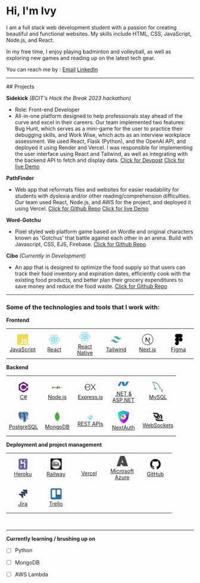 # Hi, I'm Ivy

I am a full stack web development student with a passion for creating beautiful and functional websites. My skills include HTML, CSS, JavaScript, Node.js, and React.

In my free time, I enjoy playing badminton and volleyball, as well as exploring new games and reading up on the latest tech gear.

You can reach me by :
[Email](ivyhwlee920@gmail.com)
[LinkedIn](https://www.linkedin.com/in/ivy-hw-lee/)

<hr>
## Projects

**Sidekick** _(BCIT's Hack the Break 2023 hackathon)_

- Role: Front-end Developer
- All-in-one platform designed to help professionals stay ahead of the curve and excel in their careers. Our team implemented two features: Bug Hunt, which serves as a mini-game for the user to practice their debugging skills, and Work Wise, which acts as an interview workplace assessment. We used React, Flask (Python), and the OpenAI API, and deployed it using Render and Vercel.
  I was responsible for implementing the user interface using React and Tailwind, as well as integrating with the backend API to fetch and display data.
  [Click for Devpost](https://devpost.com/software/sidekick-3pwb7e)
  [Click for live Demo](https://sidekick-front-end.vercel.app/)

**PathFinder**

- Web app that reformats files and websites for easier readability for students with dyslexia and/or other reading/comprehension difficulties. Our team used React, Node.js, and AWS for the project, and deployed it using Vercel.
  [Click for Github Repo](https://github.com/hlee443/PathFinder-Athena)
  [Click for live Demo](https://pathfinder-athena.vercel.app/)

**Word-Gotchu**

- Pixel styled web platform game based on Wordle and original characters known as 'Gotchus' that battle against each other in an arena. Build with Javascript, CSS, EJS, Firebase.
  [Click for Github Repo](https://github.com/iantelli/word-gotchu)

**Cibo** _(Currently in Development)_

- An app that is designed to optimize the food supply so that users can track their food inventory and expiration dates, efficiently cook with the existing food products, and better plan their grocery expenditures to save money and reduce the food waste.
  [Click for Github Repo](https://github.com/myCibo/myCiboNative)

<hr>

### Some of the technologies and tools that I work with:

**Frontend**
<table>
  <tr>
    <td align="center" width="75" height="75">
      <a href="https://developer.mozilla.org/en-US/docs/Web/JavaScript">
        <img src="./images/javascript.svg" alt="JavaScript" width="30" />
        <br />
        JavaScript
      </a>
    </td>
    <td align="center" width="75" height="75">
      <a href="https://reactjs.org/">
        <img src="./images/react.svg" alt="React" width="30" />
        <br />
        React
      </a>
    </td>
    <td align="center" width="75" height="75">
      <a href="https://reactnative.dev/">
        <img src="./images/react.svg" alt="React Native" width="30" />
        <br />
        React Native
      </a>
    </td>
    <td align="center" width="75" height="75">
      <a href="https://tailwindcss.com/">
        <img src="./images/tailwindcss.svg" alt="Tailwind" width="30" />
        <br />
        Tailwind
      </a>
    </td>
    <td align="center" width="75" height="75">
      <a href="https://nextjs.org/">
        <img src="./images/nextjs.svg" alt="Next.js" width="30" />
        <br />
        Next.js
      </a>
    </td>
    <td align="center" width="75" height="75">
      <a href="https://www.figma.com/">
        <img src="./images/figma.svg" alt="Figma" width="30" />
        <br />
        Figma
      </a>
    </td>
  </tr>
</table>


**Backend**
<table>
  <tr>
    <td align="center" width="75" height="75">
      <a href="https://docs.microsoft.com/en-us/dotnet/csharp/">
        <img src="./images/csharp.svg" alt="C#" width="30" />
        <br />
        C#
      </a>
    </td>
    <td align="center" width="75" height="75">
      <a href="https://nodejs.org/">
        <img src="./images/nodejs.svg" alt="Node.js" width="30" />
        <br />
        Node.js
      </a>
    </td>
    <td align="center" width="75" height="75">
      <a href="https://expressjs.com/">
        <img src="./images/express.svg" alt="Express.js" width="30" />
        <br />
        Express.js
      </a>
    </td>
    <td align="center" width="75" height="75">
      <a href="https://dotnet.microsoft.com/apps/aspnet">
        <img src="./images/dot-net.svg" alt=".NET & ASP.NET" width="30" />
        <br />
        .NET & ASP.NET
      </a>
    </td>
    <td align="center" width="75" height="75">
      <a href="https://www.mysql.com/">
        <img src="./images/mysql.svg" alt="MySQL" width="30" />
        <br />
        MySQL
      </a>
    </td>
  </tr>
  <tr>
    <td align="center" width="75" height="75">
      <a href="https://www.postgresql.org/">
        <img src="./images/postgresql.svg" alt="PostgreSQL" width="30" />
        <br />
        PostgreSQL
      </a>
    </td>
    <td align="center" width="75" height="75">
      <a href="https://www.mongodb.com/">
        <img src="./images/mongodb.svg" alt="MongoDB" width="30" />
        <br />
        MongoDB
      </a>
    </td>
    <td align="center" width="75" height="75">
      <a href="https://restfulapi.net/">
        <img src="./images/restapi.svg" alt="REST API" width="30" />
        <br />
        REST APIs
      </a>
    </td>
    <td align="center" width="75" height="75">
      <a href="https://next-auth.js.org/">
        <img src="./images/nextauth.png" alt="NextAuth" width="30" />
        <br />
        NextAuth
      </a>
    </td>
    <td align="center" width="75" height="75">
      <a href="https://socket.io/">
        <img src="./images/websocket.svg" alt="WebSockets" width="30" />
        <br />
        WebSockets
      </a>
    </td>
  </tr>
</table>


**Deployment and project management**
<table>
  <tr>
    <td align="center" width="75" height="75">
      <a href="https://www.heroku.com/">
        <img src="./images/heroku.svg" alt="Heroku" width="30" />
        <br />
        Heroku
      </a>
    </td>
    <td align="center" width="75" height="75">
      <a href="https://railway.app/">
        <img src="./images/railway.png" alt="Railway" width="30" />
        <br />
        Railway
      </a>
    </td>
    <td align="center" width="75" height="75">
      <a href="https://vercel.com/">
        <img src="./images/vercel.svg" alt="Vercel" width="30" style="background-color:black" />
        <br />
        Vercel
      </a>
    </td>
    <td align="center" width="75" height="75">
      <a href="https://azure.microsoft.com/en-us/">
        <img src="./images/azure.svg" alt="Microsoft Azure" width="30" />
        <br />
        Microsoft Azure
      </a>
    </td>
    <td align="center" width="75" height="75">
      <a href="https://github.com/">
        <img src="./images/github.svg" alt="GitHub" width="30" />
        <br />
        GitHub
      </a>
    </td>
  </tr>
  <tr>
    <td align="center" width="75" height="75">
      <a href="https://www.atlassian.com/software/jira">
        <img src="./images/jira.svg" alt="Jira" width="30" />
        <br />
        Jira
      </a>
    </td>
    <td align="center" width="75" height="75">
      <a href="https://trello.com/">
        <img src="./images/trello.svg" alt="Trello" width="30" />
        <br />
        Trello
      </a>
    </td>
  </tr>
</table>

<br>
<hr>

**Currently learning / brushing up on**

- [ ] Python
- [ ] MongoDB
- [ ] AWS Lambda



